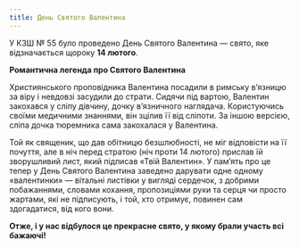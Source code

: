 ```yaml
---
title: День Святого Валентина
---
```


У КЗШ № 55 було проведено День Святого Валентина — свято, яке відзначається щороку **14 лютого**.

**Романтична легенда про Святого Валентина**

Християнського проповідника Валентина посадили в римську в’язницю за віру і невдовзі засудили до страти. Сидячи під вартою, Валентин закохався у сліпу дівчину, дочку в’язничного наглядача. Користуючись своїми медичними знаннями, він зцілив її від сліпоти. За іншою версією, сліпа дочка тюремника сама закохалася у Валентина.

Той як священик, що дав обітницю безшлюбності, не міг відповісти на її почуття, але в ніч перед стратою (ніч проти 14 лютого) прислав їй зворушливий лист, який підписав «Твій Валентин». У пам’ять про це тепер у День Святого Валентина заведено дарувати одне одному «валентинки» — вітальні листівки у вигляді сердечок, з добрими побажаннями, словами кохання, пропозиціями руки та серця чи просто жартами, які не підписують, і той, хто отримує, повинен сам здогадатися, від кого вони.

**Отже, і у нас відбулося це прекрасне свято, у якому брали участь всі бажаючі!**

<slideshow id="_/72157650478798198" />
